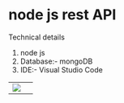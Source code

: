 # node js rest API 

Technical details

1. node js
2. Database:- mongoDB
4. IDE:- Visual Studio Code

|   |     |
| ------------- |:-------------:| 
| <img src="FronentImages/loginpage.PNG">

